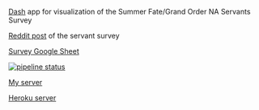 [Dash](https://plot.ly/products/dash/) app for visualization of the Summer Fate/Grand Order NA Servants Survey

[Reddit post](https://redd.it/985had) of the servant survey

[Survey Google Sheet](https://docs.google.com/spreadsheets/d/12cilKlRzE0O5xLyUPpBB2sfLnwB86RcEuFUBxra7xxw/)

[![pipeline status](https://gitlab.com/squaresmile/fgo-servant-survey/badges/master/pipeline.svg)](https://gitlab.com/squaresmile/fgo-servant-survey/commits/master)

[My server](https://fgo-servant-survey.square.ovh/)

[Heroku server](https://fgo-servant-survey.herokuapp.com)

